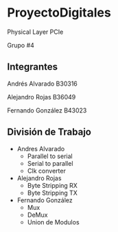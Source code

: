 # ProyectoDigitales

Physical Layer PCIe

Grupo #4

## Integrantes

Andrés Alvarado B30316

Alejandro Rojas B36049

Fernando González B43023

## División de Trabajo

* Andres Alvarado
  * Parallel to serial
  * Serial to parallel
  * Clk converter
* Alejandro Rojas
  * Byte Stripping RX
  * Byte Stripping TX
* Fernando González
  * Mux
  * DeMux
  * Union de Modulos